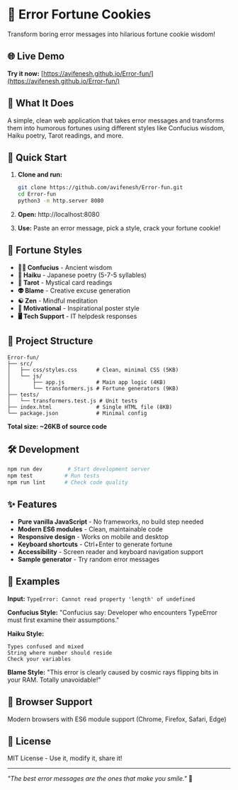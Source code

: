 # 🥠 Error Fortune Cookies

Transform boring error messages into hilarious fortune cookie wisdom!

## 🌐 Live Demo

**Try it now:** [https://avifenesh.github.io/Error-fun/](https://avifenesh.github.io/Error-fun/)

## 🎯 What It Does

A simple, clean web application that takes error messages and transforms them into humorous fortunes using different styles like Confucius wisdom, Haiku poetry, Tarot readings, and more.

## 🚀 Quick Start

1. **Clone and run:**
   ```bash
   git clone https://github.com/avifenesh/Error-fun.git
   cd Error-fun
   python3 -m http.server 8080
   ```

2. **Open:** http://localhost:8080

3. **Use:** Paste an error message, pick a style, crack your fortune cookie!

## 🎪 Fortune Styles

- **🧙‍♂️ Confucius** - Ancient wisdom
- **🍃 Haiku** - Japanese poetry (5-7-5 syllables)  
- **🔮 Tarot** - Mystical card readings
- **👽 Blame** - Creative excuse generation
- **☯️ Zen** - Mindful meditation
- **💪 Motivational** - Inspirational poster style
- **🖥️ Tech Support** - IT helpdesk responses

## 📁 Project Structure

```
Error-fun/
├── src/
│   ├── css/styles.css      # Clean, minimal CSS (5KB)
│   └── js/
│       ├── app.js          # Main app logic (4KB)
│       └── transformers.js # Fortune generators (9KB)
├── tests/
│   └── transformers.test.js # Unit tests
├── index.html              # Single HTML file (8KB)
└── package.json            # Minimal config
```

**Total size: ~26KB of source code**

## 🛠️ Development

```bash
npm run dev        # Start development server
npm test          # Run tests
npm run lint      # Check code quality
```

## ✨ Features

- **Pure vanilla JavaScript** - No frameworks, no build step needed
- **Modern ES6 modules** - Clean, maintainable code
- **Responsive design** - Works on mobile and desktop
- **Keyboard shortcuts** - Ctrl+Enter to generate fortune
- **Accessibility** - Screen reader and keyboard navigation support
- **Sample generator** - Try random error messages

## 🎨 Examples

**Input:** `TypeError: Cannot read property 'length' of undefined`

**Confucius Style:** "Confucius say: Developer who encounters TypeError must first examine their assumptions."

**Haiku Style:**
```
Types confused and mixed
String where number should reside  
Check your variables
```

**Blame Style:** "This error is clearly caused by cosmic rays flipping bits in your RAM. Totally unavoidable!"

## 📱 Browser Support

Modern browsers with ES6 module support (Chrome, Firefox, Safari, Edge)

## 📄 License

MIT License - Use it, modify it, share it!

---

*"The best error messages are the ones that make you smile."* 🥠
